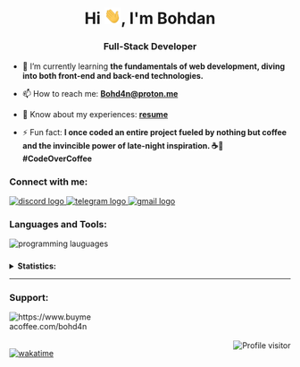<h1 align="center">Hi <img src="./src/wave.gif" width="30px">, I'm Bohdan</h1>
<h3 align="center">Full-Stack Developer</h3>

- 🌱 I’m currently learning **the fundamentals of web development, diving into both front-end and back-end technologies.**

- 📫 How to reach me: **Bohd4n@proton.me**

- 📄 Know about my experiences: **[resume](https://www.cod3rx.com/resume)**

- ⚡ Fun fact: **I once coded an entire project fueled by nothing but coffee and the invincible power of late-night inspiration. ☕🌙 #CodeOverCoffee**

<h3 align="left">Connect with me: </h3>
<div align="left">
  <a href="https://discordapp.com/users/990489498393641010" target="_blank">
    <img src="https://skillicons.dev/icons?i=discord" width="44" height="35" alt="discord logo"  />
  </a>
  <a href="https://t.me/+88806532497" target="_blank">
    <img src="https://skillicons.dev/icons?i=" width="44" height="35" alt="telegram logo"  />
  </a>
  <a href="mailto:Bohd4n@proton.me" target="_blank">
    <img src="https://skillicons.dev/icons?i=gmail" width="44" height="35" alt="gmail logo"  />
  </a>
</div>

<h3 align="left">Languages and Tools: </h3>
<div align="left">
  <img src="https://skillicons.dev/icons?i=py,nodejs,mysql,react,tailwind,js,git,html,css" height="35" alt="programming lauguages"  />
</div>

###
<details>
<summary><b>Statistics: </b></summary></br>

<div align="center">
  <img src="https://github-readme-stats.vercel.app/api?username=7gitguru&hide=prs&hide_title=false&hide_rank=false&show_icons=true&include_all_commits=true&count_private=true&disable_animations=false&theme=dark&locale=en&hide_border=false&order=1" height="150" alt="stats graph"  />
  <img src="https://github-readme-stats.vercel.app/api/top-langs?username=7gitguru&locale=en&hide_title=false&layout=compact&card_width=320&langs_count=8&theme=dark&hide_border=false&order=2" height="150" alt="languages graph"  />
  
</div>


</details>

---

<h3 align="left">Support: </h3>
<p><a href="https://www.buymeacoffee.com/bohd4n"> <img align="left" src="https://cdn.buymeacoffee.com/buttons/v2/default-yellow.png" height="35" width="150" alt="https://www.buymeacoffee.com/bohd4n" /></a></p><br><br>
</br>

<a href="https://komarev.com/ghpvc/?username=7GitGuru">
  <img align="right" src="https://komarev.com/ghpvc/?username=7GItGuru&label=Profile%20views&color=0e75b6&style=plastic" alt="Profile visitor" />
</a>


[![wakatime](https://wakatime.com/badge/user/018d7e22-9a95-433a-bf5f-916fa8a41cbf.svg?style=plastic)](https://wakatime.com/@018d7e22-9a95-433a-bf5f-916fa8a41cbf)

